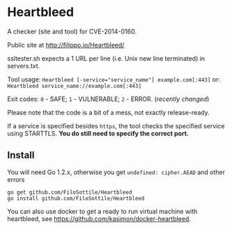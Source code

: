 Heartbleed
==========

A checker (site and tool) for CVE-2014-0160.

Public site at http://filippo.io/Heartbleed/

ssltester.sh expects a 1 URL per line (i.e. Unix new line terminated) in servers.txt.

Tool usage: `Heartbleed [-service="service_name"] example.com[:443]`
        or: `Heartbleed service_name://example.com[:443]`

Exit codes: `0` - SAFE; `1` - VULNERABLE; `2` - ERROR. (*recently changed*)

Please note that the code is a bit of a mess, not exactly release-ready.

If a service is specified besides `https`, the tool checks the specified service using STARTTLS.
**You do still need to specify the correct port.**

## Install

You will need Go 1.2.x, otherwise you get `undefined: cipher.AEAD` and other errors

```
go get github.com/FiloSottile/Heartbleed
go install github.com/FiloSottile/Heartbleed
```

You can also use docker to get a ready to run virtual machine with heartbleed, see https://github.com/kasimon/docker-heartbleed.
